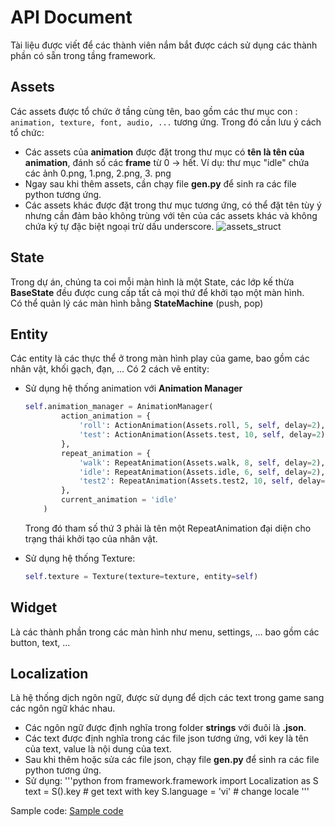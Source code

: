 #  API Document
Tài liệu được viết để các thành viên nắm bắt được cách sử dụng các thành phần có sẵn trong tầng framework.

## Assets
Các assets được tổ chức ở tầng cùng tên, bao gồm các thư mục con : `animation, texture, font, audio, ...` tương ứng. Trong đó cần lưu ý cách tổ chức:
- Các assets của **animation** được đặt trong thư mục có **tên là tên của animation**, đánh số các **frame** từ 0 -> hết. 
Ví dụ: thư mục "idle" chứa các ảnh 0.png, 1.png, 2.png, 3. png
- Ngay sau khi thêm assets, cần chạy file **__gen__.py** để sinh ra các file python tương ứng.
- Các assets khác được đặt trong thư mục tương ứng, có thể đặt tên tùy ý nhưng cần đảm bảo không trùng với tên của các assets khác và không chứa ký tự đặc biệt ngoại trừ dấu underscore.
![assets_struct](https://media.discordapp.net/attachments/960780341952544798/1161998326082838628/image.png?ex=653a5645&is=6527e145&hm=2ef4758a1329d086f7321600a991c59cdd281c3c74ee96c81d30872f2e2b591d&=&width=332&height=621)
## State
Trong dự án, chúng ta coi mỗi màn hình là một State, các lớp kế thừa **BaseState** đều được cung cấp tất cả mọi thứ để khởi tạo một màn hình.  <br>
Có thể quản lý các màn hình bằng **StateMachine** (push, pop)
## Entity
Các entity là các thực thể ở trong màn hình play của game, bao gồm các nhân vật, khối gạch, đạn, ... 
Có 2 cách vẽ entity: 
- Sử dụng hệ thống animation với **Animation Manager**
	```python
	self.animation_manager = AnimationManager(
	        action_animation = {
	            'roll': ActionAnimation(Assets.roll, 5, self, delay=2),
	            'test': ActionAnimation(Assets.test, 10, self, delay=2),
	        },
	        repeat_animation = {
	            'walk': RepeatAnimation(Assets.walk, 8, self, delay=2),
	            'idle': RepeatAnimation(Assets.idle, 6, self, delay=2),
	            'test2': RepeatAnimation(Assets.test2, 10, self, delay=2),
	        },
	        current_animation = 'idle'
	    )
	```
	Trong đó tham số thứ 3 phải là tên một RepeatAnimation đại diện cho trạng thái khởi tạo của nhân vật.

- Sử dụng hệ thống Texture:
	```python
	self.texture = Texture(texture=texture, entity=self)
	```

## Widget
Là các thành phần trong các màn hình như menu, settings, ... bao gồm các button, text, ... 

## Localization
Là hệ thống dịch ngôn ngữ, được sử dụng để dịch các text trong game sang các ngôn ngữ khác nhau.
- Các ngôn ngữ được định nghĩa trong folder **strings** với đuôi là **.json**.
- Các text được định nghĩa trong các file json tương ứng, với key là tên của text, value là nội dung của text.
- Sau khi thêm hoặc sửa các file json, chạy file **__gen__.py** để sinh ra các file python tương ứng.
- Sử dụng:
	'''python
	from framework.framework import Localization as S
	text = S().key # get text with key
	S.language = 'vi' # change locale
	'''


Sample code: [Sample code](example.md)